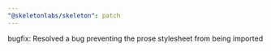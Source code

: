 ```yaml
---
"@skeletonlabs/skeleton": patch
---
```


bugfix: Resolved a bug preventing the prose stylesheet from being imported
